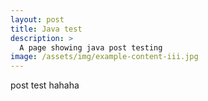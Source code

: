 ```yaml
---
layout: post
title: Java test
description: >
  A page showing java post testing
image: /assets/img/example-content-iii.jpg
---
```


post test
hahaha







